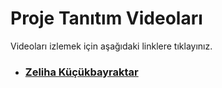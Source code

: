 # Proje Tanıtım Videoları

Videoları izlemek için aşağıdaki linklere tıklayınız.

- ### [Zeliha Küçükbayraktar](https://www.youtube.com/watch?v=EQ22bamDQwY)
